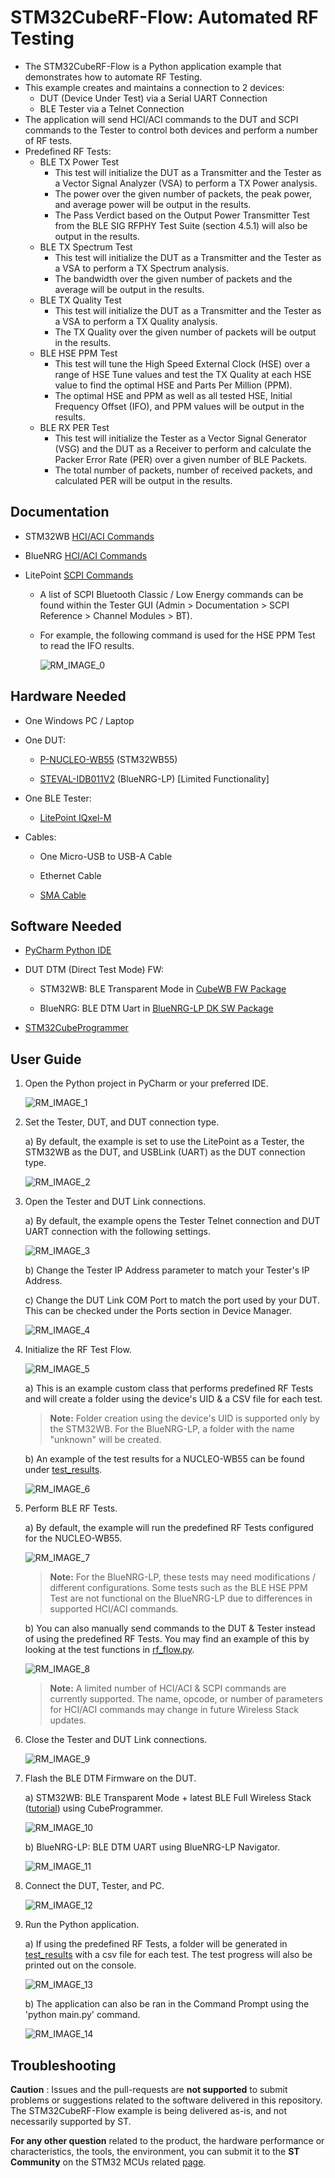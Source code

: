 # STM32CubeRF-Flow: Automated RF Testing

* The STM32CubeRF-Flow is a Python application example that demonstrates how to automate RF Testing.
* This example creates and maintains a connection to 2 devices:
    * DUT (Device Under Test) via a Serial UART Connection
    * BLE Tester via a Telnet Connection
* The application will send HCI/ACI commands to the DUT and SCPI commands to the Tester to control both devices and perform a number of RF tests.
* Predefined RF Tests:
    * BLE TX Power Test
        * This test will initialize the DUT as a Transmitter and the Tester as a Vector Signal Analyzer (VSA) to perform a TX Power analysis.
        * The power over the given number of packets, the peak power, and average power will be output in the results.
        * The Pass Verdict based on the Output Power Transmitter Test from the BLE SIG RFPHY Test Suite (section 4.5.1) will also be output in the results.
    * BLE TX Spectrum Test
        * This test will initialize the DUT as a Transmitter and the Tester as a VSA to perform a TX Spectrum analysis.
        * The bandwidth over the given number of packets and the average will be output in the results.
    * BLE TX Quality Test
        * This test will initialize the DUT as a Transmitter and the Tester as a VSA to perform a TX Quality analysis.
        * The TX Quality over the given number of packets will be output in the results.
    * BLE HSE PPM Test
        * This test will tune the High Speed External Clock (HSE) over a range of HSE Tune values and test the TX Quality at each HSE value to find the optimal HSE and Parts Per Million (PPM).
        * The optimal HSE and PPM as well as all tested HSE, Initial Frequency Offset (IFO), and PPM values will be output in the results.
    * BLE RX PER Test
        * This test will initialize the Tester as a Vector Signal Generator (VSG) and the DUT as a Receiver to perform and calculate the Packer Error Rate (PER) over a given number of BLE Packets.
        * The total number of packets, number of received packets, and calculated PER will be output in the results.

## Documentation

* STM32WB [HCI/ACI Commands](https://www.st.com/resource/en/application_note/an5270-stm32wb-bluetooth-low-energy-wireless-interface-stmicroelectronics.pdf)
* BlueNRG [HCI/ACI Commands](https://www.st.com/resource/en/user_manual/um1865-the-bluenrgms-bluetooth-le-stack-application-command-interface-aci-stmicroelectronics.pdf)
* LitePoint [SCPI Commands](https://www.litepoint.com/faq/where-is-iqxel-m-documentation/)

    * A list of SCPI Bluetooth Classic / Low Energy commands can be found within the Tester GUI (Admin > Documentation > SCPI Reference > Channel Modules > BT).
    * For example, the following command is used for the HSE PPM Test to read the IFO results.
    
        ![RM_IMAGE_0](Utilities/Media/RM_IMAGE_0.png)

## Hardware Needed

* One Windows PC / Laptop

* One DUT:
    * [P-NUCLEO-WB55](https://www.st.com/en/evaluation-tools/p-nucleo-wb55.html) (STM32WB55)

    * [STEVAL-IDB011V2](https://www.st.com/en/evaluation-tools/steval-idb011v2.html) (BlueNRG-LP) [Limited Functionality]

* One BLE Tester:
    * [LitePoint IQxel-M](https://www.litepoint.com/products/iqxel-m/)

* Cables:
    * One Micro-USB to USB-A Cable

    * Ethernet Cable

    * [SMA Cable](https://www.minicircuits.com/WebStore/dashboard.html?model=CBL-4FT-SMSM%2B)

## Software Needed

* [PyCharm Python IDE](https://www.jetbrains.com/pycharm/)

* DUT DTM (Direct Test Mode) FW:
    * STM32WB: BLE Transparent Mode in [CubeWB FW Package](https://www.st.com/en/embedded-software/stm32cubewb.html)
    
    * BlueNRG: BLE DTM Uart in [BlueNRG-LP DK SW Package](https://www.st.com/en/embedded-software/stsw-bnrglp-dk.html)

* [STM32CubeProgrammer](https://www.st.com/en/development-tools/stm32cubeprog.html)

## User Guide

1) Open the Python project in PyCharm or your preferred IDE.

    ![RM_IMAGE_1](Utilities/Media/RM_IMAGE_1.png)

2) Set the Tester, DUT, and DUT connection type.

    a) By default, the example is set to use the LitePoint as a Tester, the STM32WB as the DUT, and USBLink (UART) as the DUT connection type.

    ![RM_IMAGE_2](Utilities/Media/RM_IMAGE_2.png)

3) Open the Tester and DUT Link connections.

    a) By default, the example opens the Tester Telnet connection and DUT UART connection with the following settings.

    ![RM_IMAGE_3](Utilities/Media/RM_IMAGE_3.png)

    b) Change the Tester IP Address parameter to match your Tester's IP Address.

    c) Change the DUT Link COM Port to match the port used by your DUT. This can be checked under the Ports section in Device Manager.

    ![RM_IMAGE_4](Utilities/Media/RM_IMAGE_4.png)

4) Initialize the RF Test Flow.

    ![RM_IMAGE_5](Utilities/Media/RM_IMAGE_5.png)

    a) This is an example custom class that performs predefined RF Tests and will create a folder using the device's UID & a CSV file for each test.

    > **Note:** Folder creation using the device's UID is supported only by the STM32WB. For the BlueNRG-LP, a folder with the name "unknown" will be created.

    b) An example of the test results for a NUCLEO-WB55 can be found under [test_results](test_results/test_results_0000bcf8).

    ![RM_IMAGE_6](Utilities/Media/RM_IMAGE_6.png)

5) Perform BLE RF Tests.

    a) By default, the example will run the predefined RF Tests configured for the NUCLEO-WB55.

    ![RM_IMAGE_7](Utilities/Media/RM_IMAGE_7.png)

    > **Note:** For the BlueNRG-LP, these tests may need modifications / different configurations. Some tests such as the BLE HSE PPM Test are not functional on the BlueNRG-LP due to differences in supported HCI/ACI commands.

    b) You can also manually send commands to the DUT & Tester instead of using the predefined RF Tests. You may find an example of this by looking at the test functions in [rf_flow.py](rf_flow.py).

    ![RM_IMAGE_8](Utilities/Media/RM_IMAGE_8.png)

    > **Note:** A limited number of HCI/ACI & SCPI commands are currently supported. The name, opcode, or number of parameters for HCI/ACI commands may change in future Wireless Stack updates.

6) Close the Tester and DUT Link connections.

    ![RM_IMAGE_9](Utilities/Media/RM_IMAGE_9.png)

7) Flash the BLE DTM Firmware on the DUT.

    a) STM32WB: BLE Transparent Mode + latest BLE Full Wireless Stack ([tutorial](https://youtu.be/1LvfBC_P6eg)) using CubeProgrammer.

    ![RM_IMAGE_10](Utilities/Media/RM_IMAGE_10.png)

    b) BlueNRG-LP: BLE DTM UART using BlueNRG-LP Navigator. 

    ![RM_IMAGE_11](Utilities/Media/RM_IMAGE_11.png)

8) Connect the DUT, Tester, and PC.

    ![RM_IMAGE_12](Utilities/Media/RM_IMAGE_12.png)

9) Run the Python application.

    a) If using the predefined RF Tests, a folder will be generated in [test_results](test_results) with a csv file for each test. The test progress will also be printed out on the console.

    ![RM_IMAGE_13](Utilities/Media/RM_IMAGE_13.png)

    b) The application can also be ran in the Command Prompt using the 'python main.py' command.

    ![RM_IMAGE_14](Utilities/Media/RM_IMAGE_14.png)

## Troubleshooting

**Caution** : Issues and the pull-requests are **not supported** to submit problems or suggestions related to the software delivered in this repository. The STM32CubeRF-Flow example is being delivered as-is, and not necessarily supported by ST.

**For any other question** related to the product, the hardware performance or characteristics, the tools, the environment, you can submit it to the **ST Community** on the STM32 MCUs related [page](https://community.st.com/s/topic/0TO0X000000BSqSWAW/stm32-mcus).